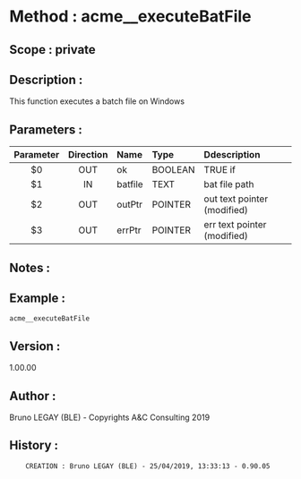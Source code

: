 ﻿# **Method :** acme__executeBatFile## **Scope :** private## **Description :** This function executes a batch file on Windows## **Parameters :** | Parameter | Direction | Name | Type | Ddescription | |:----:|:----:|:----|:----|:----| | $0 | OUT | ok | BOOLEAN | TRUE if | | $1 | IN | batfile | TEXT | bat file path | | $2 | OUT | outPtr | POINTER | out text pointer (modified) | | $3 | OUT | errPtr | POINTER | err text pointer (modified) | ## **Notes :** ## **Example :** ```acme__executeBatFile```## **Version :** 1.00.00## **Author :** Bruno LEGAY (BLE) - Copyrights A&C Consulting 2019## **History :**          CREATION : Bruno LEGAY (BLE) - 25/04/2019, 13:33:13 - 0.90.05